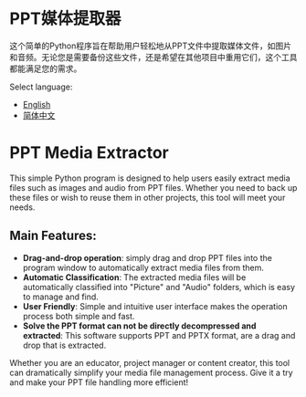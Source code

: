 # PPT媒体提取器
这个简单的Python程序旨在帮助用户轻松地从PPT文件中提取媒体文件，如图片和音频。无论您是需要备份这些文件，还是希望在其他项目中重用它们，这个工具都能满足您的需求。

Select language:
- [English](README.md)
- [简体中文](README.zh-CN.md)

# PPT Media Extractor
This simple Python program is designed to help users easily extract media files such as images and audio from PPT files. Whether you need to back up these files or wish to reuse them in other projects, this tool will meet your needs.

## Main Features:

- **Drag-and-drop operation**: simply drag and drop PPT files into the program window to automatically extract media files from them.
- **Automatic Classification**: The extracted media files will be automatically classified into "Picture" and "Audio" folders, which is easy to manage and find.
- **User Friendly**: Simple and intuitive user interface makes the operation process both simple and fast.
- **Solve the PPT format can not be directly decompressed and extracted**: This software supports PPT and PPTX format, are a drag and drop that is extracted.

Whether you are an educator, project manager or content creator, this tool can dramatically simplify your media file management process. Give it a try and make your PPT file handling more efficient!

